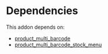 # Dependencies

This addon depends on:

- [product_multi_barcode](../../odoo-bringout-oca-stock-logistics-barcode-product_multi_barcode)
- [product_multi_barcode_stock_menu](../../odoo-bringout-oca-stock-logistics-barcode-product_multi_barcode_stock_menu)
